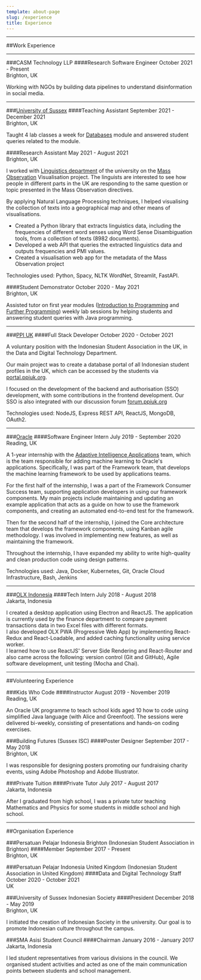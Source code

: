 ```yaml
---
template: about-page
slug: /experience
title: Experience
---
```

***
##Work Experience
***
###CASM Technology LLP
####Research Software Engineer
October 2021 - Present  
Brighton, UK

Working with NGOs by building data pipelines to understand disinformation in social media.

***
###[University of Sussex](https://sussex.ac.uk)
####Teaching Assistant
September 2021 - December 2021  
Brighton, UK

Taught 4 lab classes a week for [Databases](https://www.sussex.ac.uk/ei/internal/coursesandmodules/informatics/ugcourses/2021/G40F0U/86738) module and
answered student queries related to the module.

####Research Assistant
May 2021 - August 2021  
Brighton, UK

I worked with [Linguistics department](http://www.sussex.ac.uk/english/research) of the university on the
[Mass Observation](http://www.massobs.org.uk/) Visualisation project.
The linguists are interested to see how people in different parts in the UK are responding to the same question or topic
presented in the Mass Observation directives.

By applying Natural Language Processing techniques, I helped visualising the collection of texts into a geographical map
and other means of visualisations.

- Created a Python library that extracts linguistics data, including the frequencies of different word senses using Word Sense Disambiguation tools, from a collection of texts (8982 documents).
- Developed a web API that queries the extracted linguistics data and outputs frequencies and PMI values.
- Created a visualisation web app for the metadata of the Mass Observation project

Technologies used: Python, Spacy, NLTK WordNet, Streamlit, FastAPI.

####Student Demonstrator
October 2020 - May 2021  
Brighton, UK

Assisted tutor on first year modules ([Introduction to Programming](http://www.sussex.ac.uk/ei/internal/coursesandmodules/informatics/ugcourses/2020/G40F0U/83182)
and [Further Programming](http://www.sussex.ac.uk/ei/internal/coursesandmodules/informatics/ugcourses/2020/G40F0U/82276))
weekly lab sessions by helping students and answering student queries with Java programming.

*** 

###[PPI UK](https://ppiuk.org/)
####Full Stack Developer
October 2020 - October 2021

A voluntary position with the Indonesian Student Association in the UK, in the Data and Digital Technology Department.

Our main project was to create a database portal of all Indonesian student profiles in the UK, which can be accessed by the students
via [portal.ppiuk.org](https://portal.ppiuk.org).

I focused on the development of the backend and authorisation (SSO) development, with some contributions in  the frontend development.
Our SSO is also integrated with our discussion forum [forum.ppiuk.org](https://forum.ppiuk.org)

Technologies used: NodeJS, Express REST API, ReactJS, MongoDB, OAuth2.

***

###[Oracle](https://www.oracle.com/index.html)
####Software Engineer Intern
July 2019 - September 2020  
Reading, UK

A 1-year internship with the [Adaptive Intelligence Applications](https://www.oracle.com/uk/applications/ai-apps/) team,
which is the team responsible for adding machine learning to Oracle's applications. Specifically, I was part of the
Framework team, that develops the machine learning framework to be used by applications teams.

For the first half of the internship, I was a part of the Framework Consumer Success team, supporting application developers
in using our framework components. My main projects include maintaining and updating an example application that acts as
a guide on how to use the framework components, and creating an automated end-to-end test for the framework.

Then for the second half of the internship, I joined the Core architecture team that develops the framework components,
using Kanban agile methodology. I was involved in implementing new features, as well as maintaining the framework.

Throughout the internship, I have expanded my ability to write high-quality and clean production code using design patterns.

Technologies used: Java, Docker, Kubernetes, Git, Oracle Cloud Infrastructure, Bash, Jenkins

***

###[OLX Indonesia](https://www.olxgroup.com/)
####Tech Intern
July 2018 - August 2018  
Jakarta, Indonesia

I created a desktop application using Electron and ReactJS. The application is currently used by the finance department
to compare payment transactions data in two Excel files with different formats.  
I also developed OLX PWA (Progressive Web App) by implementing React-Redux and React-Loadable, and added caching
functionality using service worker.  
I learned how to use ReactJS' Server Side Rendering and React-Router and also came across the following: version control
(Git and GitHub), Agile software development, unit testing (Mocha and Chai).  

*** 
##Volunteering Experience

###Kids Who Code
####Instructor
August 2019 - November 2019  
Reading, UK

An Oracle UK programme to teach school kids aged 10 how to code using simplified Java language (with Alice and Greenfoot).
The sessions were delivered bi-weekly, consisting of presentations and hands-on coding exercises.

###Building Futures (Sussex ISC)
####Poster Designer
September 2017 - May 2018  
Brighton, UK  

I was responsible for designing posters promoting our fundraising charity events, using Adobe Photoshop and Adobe Illustrator.

###Private Tuition
####Private Tutor
July 2017 - August 2017  
Jakarta, Indonesia  

After I graduated from high school, I was a private tutor teaching Mathematics and Physics for some students in middle
school and high school.

***
##Organisation Experience

###Persatuan Pelajar Indonesia Brighton (Indonesian Student Association in Brighton)
####Member
September 2017 - Present  
Brighton, UK

###Persatuan Pelajar Indonesia United Kingdom (Indonesian Student Association in United Kingdom)
####Data and Digital Technology Staff
October 2020 - October 2021  
UK

###University of Sussex Indonesian Society
####President
December 2018 - May 2019  
Brighton, UK

I initiated the creation of Indonesian Society in the university. Our goal is to promote Indonesian culture throughout the campus.

###SMA Asisi Student Council
####Chairman
January 2016 - January 2017  
Jakarta, Indonesia

I led student representatives from various divisions in the council. We organised student activities and acted as one of
the main communication points between students and school management.

